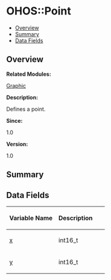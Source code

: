 # OHOS::Point<a name="ZH-CN_TOPIC_0000001054479595"></a>

-   [Overview](#section1781125773165635)
-   [Summary](#section1354986863165635)
-   [Data Fields](#pub-attribs)

## **Overview**<a name="section1781125773165635"></a>

**Related Modules:**

[Graphic](Graphic.md)

**Description:**

Defines a point. 

**Since:**

1.0

**Version:**

1.0

## **Summary**<a name="section1354986863165635"></a>

## Data Fields<a name="pub-attribs"></a>

<a name="table1097975545165635"></a>
<table><thead align="left"><tr id="row1266714194165635"><th class="cellrowborder" valign="top" width="50%" id="mcps1.1.3.1.1"><p id="p1592183205165635"><a name="p1592183205165635"></a><a name="p1592183205165635"></a>Variable Name</p>
</th>
<th class="cellrowborder" valign="top" width="50%" id="mcps1.1.3.1.2"><p id="p260183811165635"><a name="p260183811165635"></a><a name="p260183811165635"></a>Description</p>
</th>
</tr>
</thead>
<tbody><tr id="row1172551775165635"><td class="cellrowborder" valign="top" width="50%" headers="mcps1.1.3.1.1 "><p id="p923782884165635"><a name="p923782884165635"></a><a name="p923782884165635"></a><a href="Graphic.md#gab426145151f58e845cea92fcf216e852">x</a></p>
</td>
<td class="cellrowborder" valign="top" width="50%" headers="mcps1.1.3.1.2 "><p id="p30107009165635"><a name="p30107009165635"></a><a name="p30107009165635"></a>int16_t </p>
</td>
</tr>
<tr id="row307754887165635"><td class="cellrowborder" valign="top" width="50%" headers="mcps1.1.3.1.1 "><p id="p1465588307165635"><a name="p1465588307165635"></a><a name="p1465588307165635"></a><a href="Graphic.md#gaadc4725f7f09240b24b79bf045924fe2">y</a></p>
</td>
<td class="cellrowborder" valign="top" width="50%" headers="mcps1.1.3.1.2 "><p id="p472209356165635"><a name="p472209356165635"></a><a name="p472209356165635"></a>int16_t </p>
</td>
</tr>
</tbody>
</table>

